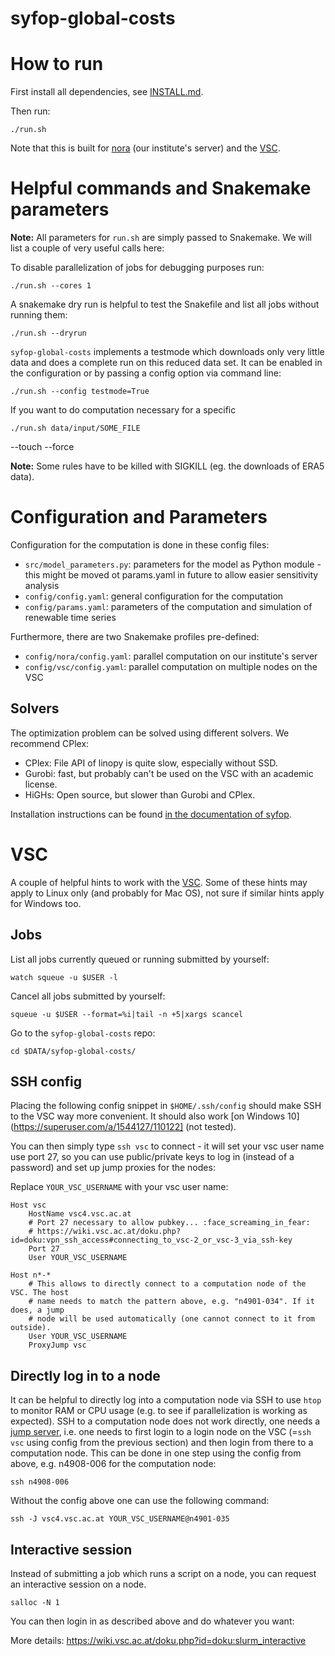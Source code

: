 syfop-global-costs
==================


How to run
==========

First install all dependencies, see [INSTALL.md](INSTALL.md).

Then run:

```
./run.sh
```

Note that this is built for [nora](https://nora.boku.ac.at/) (our institute's server) and the
[VSC](https://vsc.ac.at/).


Helpful commands and Snakemake parameters
=========================================

**Note:** All parameters for `run.sh` are simply passed to Snakemake. We will list a couple of very
useful calls here:

To disable parallelization of jobs for debugging purposes run:

```
./run.sh --cores 1
```

A snakemake dry run is helpful to test the Snakefile and list all jobs without running them:

```
./run.sh --dryrun
```

`syfop-global-costs` implements a testmode which downloads only very little data and does a
complete run on this reduced data set. It can be enabled in the configuration or by passing a
config option via command line:

```
./run.sh --config testmode=True
```

If you want to do computation necessary for a specific

```
./run.sh data/input/SOME_FILE
```

--touch
--force


**Note:** Some rules have to be killed with SIGKILL (eg. the downloads of ERA5 data).


Configuration and Parameters
============================

Configuration for the computation is done in these config files:

- `src/model_parameters.py`: parameters for the model as Python module - this might be moved ot
  params.yaml in future to allow easier sensitivity analysis
- `config/config.yaml`: general configuration for the computation
- `config/params.yaml`: parameters of the computation and simulation of renewable time series


Furthermore, there are two Snakemake profiles pre-defined:

- `config/nora/config.yaml`: parallel computation on our institute's server
- `config/vsc/config.yaml`: parallel computation on multiple nodes on the VSC


Solvers
-------

The optimization problem can be solved using different solvers. We recommend CPlex:

- CPlex: File API of linopy is quite slow, especially without SSD.
- Gurobi: fast, but probably can't be used on the VSC with an academic license.
- HiGHs: Open source, but slower than Gurobi and CPlex.

Installation instructions can be found [in the documentation of syfop](https://syfop.readthedocs.io/latest/how-to-install.html#install-solvers).


VSC
===

A couple of helpful hints to work with the [VSC](https://vsc.ac.at/). Some of these hints may apply
to Linux only (and probably for Mac OS), not sure if similar hints apply for Windows too.


Jobs
----

List all jobs currently queued or running submitted by yourself:

```
watch squeue -u $USER -l
```

Cancel all jobs submitted by yourself:

```
squeue -u $USER --format=%i|tail -n +5|xargs scancel
```

Go to the `syfop-global-costs` repo:

```
cd $DATA/syfop-global-costs/
```


SSH config
----------

Placing the following config snippet in `$HOME/.ssh/config` should make SSH to the VSC way more
convenient. It should also work [on Windows 10](https://superuser.com/a/1544127/110122] (not tested).

You can then simply type `ssh vsc` to connect - it will set your vsc user name use port 27, so you
can use public/private keys to log in (instead of a password) and set up jump proxies for the
nodes:

Replace `YOUR_VSC_USERNAME` with your vsc user name:

```
Host vsc
    HostName vsc4.vsc.ac.at
    # Port 27 necessary to allow pubkey... :face_screaming_in_fear:
    # https://wiki.vsc.ac.at/doku.php?id=doku:vpn_ssh_access#connecting_to_vsc-2_or_vsc-3_via_ssh-key
    Port 27
    User YOUR_VSC_USERNAME

Host n*-*
    # This allows to directly connect to a computation node of the VSC. The host
    # name needs to match the pattern above, e.g. "n4901-034". If it does, a jump
    # node will be used automatically (one cannot connect to it from outside).
    User YOUR_VSC_USERNAME
    ProxyJump vsc
```


Directly log in to a node
-------------------------

It can be helpful to directly log into a computation node via SSH to use `htop` to monitor RAM or
CPU usage (e.g. to see if parallelization is working as expected). SSH to a computation node does
not work directly, one needs a [jump server](https://en.wikipedia.org/wiki/Jump_server), i.e. one
needs to first login to a login node on the VSC (=`ssh vsc` using config from the previous section)
and then login from there to a computation node. This can be done in one step using the config from
above, e.g. n4908-006 for the computation node:

```
ssh n4908-006
```

Without the config above one can use the following command:

```
ssh -J vsc4.vsc.ac.at YOUR_VSC_USERNAME@n4901-035
```


Interactive session
-------------------

Instead of submitting a job which runs a script on a node, you can request an interactive session
on a node.

```
salloc -N 1
```

You can then login in as described above and do whatever you want:

More details: https://wiki.vsc.ac.at/doku.php?id=doku:slurm_interactive
